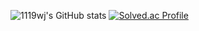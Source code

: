 

<!--
**1119wj/1119wj** is a ✨ _special_ ✨ repository because its `README.md` (this file) appears on your GitHub profile.

Here are some ideas to get you started:

- 🔭 I’m currently working on ...
- 🌱 I’m currently learning ...
- 👯 I’m looking to collaborate on ...
- 🤔 I’m looking for help with ...
- 💬 Ask me about ...
- 📫 How to reach me: ...
- 😄 Pronouns: ...
- ⚡ Fun fact: ...
-->
![1119wj's GitHub stats](https://github-readme-stats.vercel.app/api?username=1119wj&show_icons=true&theme=tokyonight)
[![Solved.ac Profile](http://mazassumnida.wtf/api/generate_badge?boj=1119wj)](https://solved.ac/1119wj)
